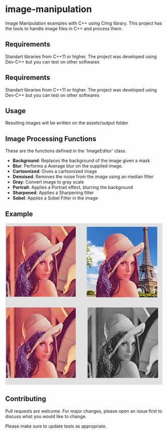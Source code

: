 # image-manipulation
Image Manipulation examples with C++ using CImg library. 
This project has the tools to handle image files in C++ and process them.

## Requirements
Standart libraries from C++11 or higher. The project was developed using Dev-C++ but you can test on other softwares

## Requirements
Standart libraries from C++11 or higher. The project was developed using Dev-C++ but you can test on other softwares

## Usage
Resulting images will be written on the assets/output folder

## Image Processing Functions
These are the functions defined in the 'ImageEditor' class.

+ **Background**: Replaces the background of the image given a mask
+ **Blur**: Performs a Average blur on the supplied image.
+ **Cartoonized**: Gives a cartoonized image
+ **Denoised**: Removes the noise from the image using an median filter
+ **Gray**: Convert image to gray scale
+ **Portrait**: Applies a Portrait effect, blurring the background
+ **Sharpened**: Applies a Sharpening filter
+ **Sobel**: Applies a Sobel Filter in the image 

## Example
<img src="examples/example.png" alt="A Julia Fractal, c: -0.4 + 0.6i" width="500" />

## Contributing
Pull requests are welcome. For major changes, please open an issue first to discuss what you would like to change.

Please make sure to update tests as appropriate.
